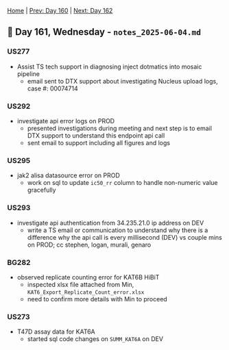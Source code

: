 [Home](../../main.md) | [Prev: Day 160](notes_2025-06-03.md) | [Next: Day 162](./notes_2025-06-05.md)

## 📝 Day 161, Wednesday - `notes_2025-06-04.md`

### US277
- Assist TS tech support in diagnosing inject dotmatics into mosaic pipeline
    * email sent to DTX support about investigating Nucleus upload logs, case #: 00074714

### US292
- investigate api error logs on PROD
    * presented investigations during meeting and next step is to email DTX support to understand this endpoint api call
    * sent email to support including all figures and logs


### US295
- jak2 alisa datasource error on PROD
    * work on sql to update `ic50_rr` column to handle non-numeric value gracefully


### US293
- investigate api authentication from 34.235.21.0 ip address on DEV
    * write a TS email or communication to understand why there is a difference why the api call is every millisecond (DEV) vs couple mins on PROD; cc stephen, logan, murali, genaro

### BG282
- observed replicate counting error for KAT6B HiBiT
    * inspected xlsx file attached from Min, `KAT6_Export_Replicate_Count_error.xlsx`
    * need to confirm more details with Min to proceed

### US273
- T47D assay data for KAT6A
    * started sql code changes on `SUMM_KAT6A` on DEV
